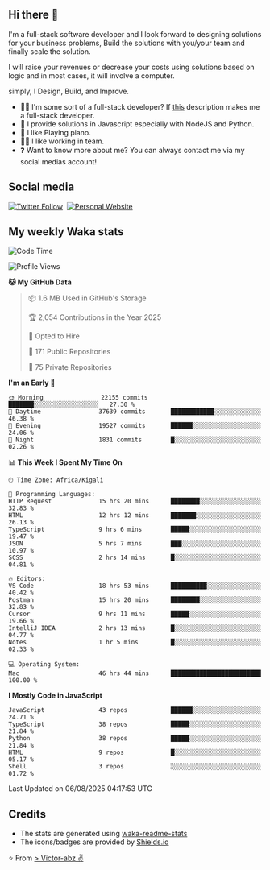 ## Hi there 👋
I'm a full-stack software developer and I look forward to designing solutions for your business problems, Build the solutions with you/your team and finally scale the solution.

I will raise your revenues or decrease your costs using solutions based on logic and in most cases, it will involve a computer.

simply, I Design, Build, and Improve.

- 👨‍💻 I'm some sort of a full-stack developer? If [this](https://www.w3schools.com/whatis/whatis_fullstack.asp) description makes me a full-stack developer.
- 🌱 I provide solutions in Javascript especially with NodeJS and Python. 
- 🎹 I like Playing piano.
- 👯‍♀️ I like working in team.
- ❓ Want to know more about me? You can always contact me via my social medias account!

## Social media
[![Twitter Follow](https://img.shields.io/twitter/follow/vicky_abz?color=%231DA1F2&label=Twitter&style=for-the-badge&logo=twitter&logoColor=ffffff)](https://twitter.com/vicky_abz)
‎‎ [![Personal Website](https://img.shields.io/static/v1?label=visit&message=victor-abz.com&color=%235F021F&style=for-the-badge)](https://victor-abz.com/)

## My weekly Waka stats
<!--START_SECTION:waka-->
![Code Time](http://img.shields.io/badge/Code%20Time-1%2C918%20hrs-blue)

![Profile Views](http://img.shields.io/badge/Profile%20Views-0-blue)

**🐱 My GitHub Data** 

> 📦 1.6 MB Used in GitHub's Storage 
 > 
> 🏆 2,054 Contributions in the Year 2025
 > 
> 💼 Opted to Hire
 > 
> 📜 171 Public Repositories 
 > 
> 🔑 75 Private Repositories 
 > 
**I'm an Early 🐤** 

```text
🌞 Morning                22155 commits       ███████░░░░░░░░░░░░░░░░░░   27.30 % 
🌆 Daytime                37639 commits       ████████████░░░░░░░░░░░░░   46.38 % 
🌃 Evening                19527 commits       ██████░░░░░░░░░░░░░░░░░░░   24.06 % 
🌙 Night                  1831 commits        █░░░░░░░░░░░░░░░░░░░░░░░░   02.26 % 
```


📊 **This Week I Spent My Time On** 

```text
🕑︎ Time Zone: Africa/Kigali

💬 Programming Languages: 
HTTP Request             15 hrs 20 mins      ████████░░░░░░░░░░░░░░░░░   32.83 % 
HTML                     12 hrs 12 mins      ███████░░░░░░░░░░░░░░░░░░   26.13 % 
TypeScript               9 hrs 6 mins        █████░░░░░░░░░░░░░░░░░░░░   19.47 % 
JSON                     5 hrs 7 mins        ███░░░░░░░░░░░░░░░░░░░░░░   10.97 % 
SCSS                     2 hrs 14 mins       █░░░░░░░░░░░░░░░░░░░░░░░░   04.81 % 

🔥 Editors: 
VS Code                  18 hrs 53 mins      ██████████░░░░░░░░░░░░░░░   40.42 % 
Postman                  15 hrs 20 mins      ████████░░░░░░░░░░░░░░░░░   32.83 % 
Cursor                   9 hrs 11 mins       █████░░░░░░░░░░░░░░░░░░░░   19.66 % 
IntelliJ IDEA            2 hrs 13 mins       █░░░░░░░░░░░░░░░░░░░░░░░░   04.77 % 
Notes                    1 hr 5 mins         █░░░░░░░░░░░░░░░░░░░░░░░░   02.33 % 

💻 Operating System: 
Mac                      46 hrs 44 mins      █████████████████████████   100.00 % 
```

**I Mostly Code in JavaScript** 

```text
JavaScript               43 repos            ██████░░░░░░░░░░░░░░░░░░░   24.71 % 
TypeScript               38 repos            █████░░░░░░░░░░░░░░░░░░░░   21.84 % 
Python                   38 repos            █████░░░░░░░░░░░░░░░░░░░░   21.84 % 
HTML                     9 repos             █░░░░░░░░░░░░░░░░░░░░░░░░   05.17 % 
Shell                    3 repos             ░░░░░░░░░░░░░░░░░░░░░░░░░   01.72 % 
```




 Last Updated on 06/08/2025 04:17:53 UTC
<!--END_SECTION:waka-->

## Credits
- The stats are generated using [waka-readme-stats](https://github.com/anmol098/waka-readme-stats)
- The icons/badges are provided by [Shields.io](https://shields.io/)

⭐️ From [> Victor-abz ✌](https://victor-abz.com/)
